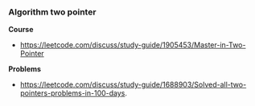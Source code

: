 ### Algorithm two pointer

**Course**

- https://leetcode.com/discuss/study-guide/1905453/Master-in-Two-Pointer

**Problems**

- https://leetcode.com/discuss/study-guide/1688903/Solved-all-two-pointers-problems-in-100-days.
